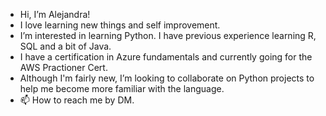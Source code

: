 - Hi, I’m Alejandra!
- I love learning new things and self improvement.
- I’m interested in learning Python. I have previous experience learning R, SQL and a bit of Java.
- I have a certification in Azure fundamentals and currently going for the AWS Practioner Cert.
- Although I'm fairly new, I’m looking to collaborate on Python projects to help me become more familiar with the language.
- 📫 How to reach me by DM.

<!---
arellale/arellale is a ✨ special ✨ repository because its `README.md` (this file) appears on your GitHub profile.
You can click the Preview link to take a look at your changes.
--->
